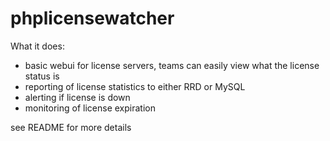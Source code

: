 phplicensewatcher
=================

What it does:

 - basic webui for license servers, teams can easily view what the license status is
 - reporting of license statistics to either RRD or MySQL
 - alerting if license is down
 - monitoring of license expiration


see README for more details

